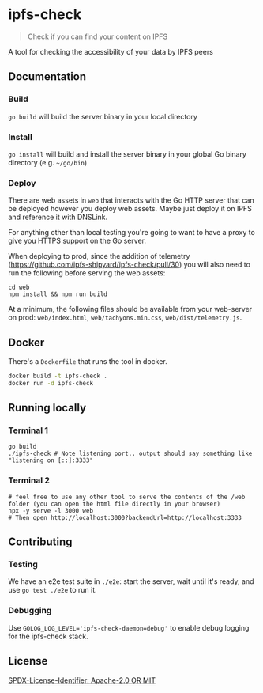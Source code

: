 ipfs-check
==========

> Check if you can find your content on IPFS

A tool for checking the accessibility of your data by IPFS peers

## Documentation


### Build

`go build` will build the server binary in your local directory

### Install
`go install` will build and install the server binary in your global Go binary directory (e.g. `~/go/bin`)

### Deploy

There are web assets in `web` that interacts with the Go HTTP server that can be deployed however you deploy web assets.
Maybe just deploy it on IPFS and reference it with DNSLink.

For anything other than local testing you're going to want to have a proxy to give you HTTPS support on the Go server.

When deploying to prod, since the addition of telemetry (https://github.com/ipfs-shipyard/ipfs-check/pull/30) you will also need to run the following before serving the web assets:
```
cd web
npm install && npm run build
```

At a minimum, the following files should be available from your web-server on prod: `web/index.html`, `web/tachyons.min.css`, `web/dist/telemetry.js`.

## Docker

There's a `Dockerfile` that runs the tool in docker.

```sh
docker build -t ipfs-check .
docker run -d ipfs-check
```

## Running locally

### Terminal 1
```
go build
./ipfs-check # Note listening port.. output should say something like "listening on [::]:3333"
```

### Terminal 2
```
# feel free to use any other tool to serve the contents of the /web folder (you can open the html file directly in your browser)
npx -y serve -l 3000 web
# Then open http://localhost:3000?backendUrl=http://localhost:3333
```

## Contributing

### Testing

We have an e2e test suite in `./e2e`: start the server, wait until it's ready,
and use `go test ./e2e` to run it.

### Debugging

Use `GOLOG_LOG_LEVEL='ipfs-check-daemon=debug'` to enable debug logging for the ipfs-check stack.

## License

[SPDX-License-Identifier: Apache-2.0 OR MIT](LICENSE.md)

